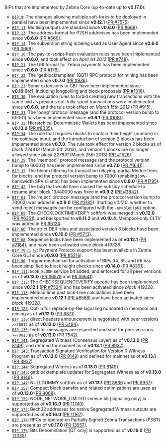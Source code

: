 BIPs that are implemented by Zebna Core (up-to-date up to **v0.17.0**):

* [`BIP 9`](https://github.com/zebnacoin/bips/blob/master/bip-0009.mediawiki): The changes allowing multiple soft-forks to be deployed in parallel have been implemented since **v0.12.1**  ([PR #7575](https://github.com/zebnacoin/zebna/pull/7575))
* [`BIP 11`](https://github.com/zebnacoin/bips/blob/master/bip-0011.mediawiki): Multisig outputs are standard since **v0.6.0** ([PR #669](https://github.com/zebnacoin/zebna/pull/669)).
* [`BIP 13`](https://github.com/zebnacoin/bips/blob/master/bip-0013.mediawiki): The address format for P2SH addresses has been implemented since **v0.6.0** ([PR #669](https://github.com/zebnacoin/zebna/pull/669)).
* [`BIP 14`](https://github.com/zebnacoin/bips/blob/master/bip-0014.mediawiki): The subversion string is being used as User Agent since **v0.6.0** ([PR #669](https://github.com/zebnacoin/zebna/pull/669)).
* [`BIP 16`](https://github.com/zebnacoin/bips/blob/master/bip-0016.mediawiki): The pay-to-script-hash evaluation rules have been implemented since **v0.6.0**, and took effect on *April 1st 2012* ([PR #748](https://github.com/zebnacoin/zebna/pull/748)).
* [`BIP 21`](https://github.com/zebnacoin/bips/blob/master/bip-0021.mediawiki): The URI format for Zebna payments has been implemented since **v0.6.0** ([PR #176](https://github.com/zebnacoin/zebna/pull/176)).
* [`BIP 22`](https://github.com/zebnacoin/bips/blob/master/bip-0022.mediawiki): The 'getblocktemplate' (GBT) RPC protocol for mining has been implemented since **v0.7.0** ([PR #936](https://github.com/zebnacoin/zebna/pull/936)).
* [`BIP 23`](https://github.com/zebnacoin/bips/blob/master/bip-0023.mediawiki): Some extensions to GBT have been implemented since **v0.10.0rc1**, including longpolling and block proposals ([PR #1816](https://github.com/zebnacoin/zebna/pull/1816)).
* [`BIP 30`](https://github.com/zebnacoin/bips/blob/master/bip-0030.mediawiki): The evaluation rules to forbid creating new transactions with the same txid as previous not-fully-spent transactions were implemented since **v0.6.0**, and the rule took effect on *March 15th 2012* ([PR #915](https://github.com/zebnacoin/zebna/pull/915)).
* [`BIP 31`](https://github.com/zebnacoin/bips/blob/master/bip-0031.mediawiki): The 'pong' protocol message (and the protocol version bump to 60001) has been implemented since **v0.6.1** ([PR #1081](https://github.com/zebnacoin/zebna/pull/1081)).
* [`BIP 32`](https://github.com/zebnacoin/bips/blob/master/bip-0032.mediawiki): Hierarchical Deterministic Wallets has been implemented since **v0.13.0** ([PR #8035](https://github.com/zebnacoin/zebna/pull/8035)).
* [`BIP 34`](https://github.com/zebnacoin/bips/blob/master/bip-0034.mediawiki): The rule that requires blocks to contain their height (number) in the coinbase input, and the introduction of version 2 blocks has been implemented since **v0.7.0**. The rule took effect for version 2 blocks as of *block 224413* (March 5th 2013), and version 1 blocks are no longer allowed since *block 227931* (March 25th 2013) ([PR #1526](https://github.com/zebnacoin/zebna/pull/1526)).
* [`BIP 35`](https://github.com/zebnacoin/bips/blob/master/bip-0035.mediawiki): The 'mempool' protocol message (and the protocol version bump to 60002) has been implemented since **v0.7.0** ([PR #1641](https://github.com/zebnacoin/zebna/pull/1641)).
* [`BIP 37`](https://github.com/zebnacoin/bips/blob/master/bip-0037.mediawiki): The bloom filtering for transaction relaying, partial Merkle trees for blocks, and the protocol version bump to 70001 (enabling low-bandwidth SPV clients) has been implemented since **v0.8.0** ([PR #1795](https://github.com/zebnacoin/zebna/pull/1795)).
* [`BIP 42`](https://github.com/zebnacoin/bips/blob/master/bip-0042.mediawiki): The bug that would have caused the subsidy schedule to resume after block 13440000 was fixed in **v0.9.2** ([PR #3842](https://github.com/zebnacoin/zebna/pull/3842)).
* [`BIP 61`](https://github.com/zebnacoin/bips/blob/master/bip-0061.mediawiki): The 'reject' protocol message (and the protocol version bump to 70002) was added in **v0.9.0** ([PR #3185](https://github.com/zebnacoin/zebna/pull/3185)). Starting *v0.17.0*, whether to send reject messages can be configured with the `-enablebip61` option.
* [`BIP 65`](https://github.com/zebnacoin/bips/blob/master/bip-0065.mediawiki): The CHECKLOCKTIMEVERIFY softfork was merged in **v0.12.0** ([PR #6351](https://github.com/zebnacoin/zebna/pull/6351)), and backported to **v0.11.2** and **v0.10.4**. Mempool-only CLTV was added in [PR #6124](https://github.com/zebnacoin/zebna/pull/6124).
* [`BIP 66`](https://github.com/zebnacoin/bips/blob/master/bip-0066.mediawiki): The strict DER rules and associated version 3 blocks have been implemented since **v0.10.0** ([PR #5713](https://github.com/zebnacoin/zebna/pull/5713)).
* [`BIP 68`](https://github.com/zebnacoin/bips/blob/master/bip-0068.mediawiki): Sequence locks have been implemented as of **v0.12.1**  ([PR #7184](https://github.com/zebnacoin/zebna/pull/7184)), and have been activated since *block 419328*.
* [`BIP 70`](https://github.com/zebnacoin/bips/blob/master/bip-0070.mediawiki) [`71`](https://github.com/zebnacoin/bips/blob/master/bip-0071.mediawiki) [`72`](https://github.com/zebnacoin/bips/blob/master/bip-0072.mediawiki): Payment Protocol support has been available in Zebna Core GUI since **v0.9.0** ([PR #5216](https://github.com/zebnacoin/zebna/pull/5216)).
* [`BIP 90`](https://github.com/zebnacoin/bips/blob/master/bip-0090.mediawiki): Trigger mechanism for activation of BIPs 34, 65, and 66 has been simplified to block height checks since **v0.14.0** ([PR #8391](https://github.com/zebnacoin/zebna/pull/8391)).
* [`BIP 111`](https://github.com/zebnacoin/bips/blob/master/bip-0111.mediawiki): `NODE_BLOOM` service bit added, and enforced for all peer versions as of **v0.13.0** ([PR #6579](https://github.com/zebnacoin/zebna/pull/6579) and [PR #6641](https://github.com/zebnacoin/zebna/pull/6641)).
* [`BIP 112`](https://github.com/zebnacoin/bips/blob/master/bip-0112.mediawiki): The CHECKSEQUENCEVERIFY opcode has been implemented since **v0.12.1** ([PR #7524](https://github.com/zebnacoin/zebna/pull/7524)) and has been activated since *block 419328*.
* [`BIP 113`](https://github.com/zebnacoin/bips/blob/master/bip-0113.mediawiki): Median time past lock-time calculations have been implemented since **v0.12.1** ([PR #6566](https://github.com/zebnacoin/zebna/pull/6566)) and have been activated since *block 419328*.
* [`BIP 125`](https://github.com/zebnacoin/bips/blob/master/bip-0125.mediawiki): Opt-in full replace-by-fee signaling honoured in mempool and mining as of **v0.12.0** ([PR 6871](https://github.com/zebnacoin/zebna/pull/6871)).
* [`BIP 130`](https://github.com/zebnacoin/bips/blob/master/bip-0130.mediawiki): direct headers announcement is negotiated with peer versions `>=70012` as of **v0.12.0** ([PR 6494](https://github.com/zebnacoin/zebna/pull/6494)).
* [`BIP 133`](https://github.com/zebnacoin/bips/blob/master/bip-0133.mediawiki): feefilter messages are respected and sent for peer versions `>=70013` as of **v0.13.0** ([PR 7542](https://github.com/zebnacoin/zebna/pull/7542)).
* [`BIP 141`](https://github.com/zebnacoin/bips/blob/master/bip-0141.mediawiki): Segregated Witness (Consensus Layer) as of **v0.13.0** ([PR 8149](https://github.com/zebnacoin/zebna/pull/8149)), and defined for mainnet as of **v0.13.1** ([PR 8937](https://github.com/zebnacoin/zebna/pull/8937)).
* [`BIP 143`](https://github.com/zebnacoin/bips/blob/master/bip-0143.mediawiki): Transaction Signature Verification for Version 0 Witness Program as of **v0.13.0** ([PR 8149](https://github.com/zebnacoin/zebna/pull/8149)) and defined for mainnet as of **v0.13.1** ([PR 8937](https://github.com/zebnacoin/zebna/pull/8937)).
* [`BIP 144`](https://github.com/zebnacoin/bips/blob/master/bip-0144.mediawiki): Segregated Witness as of **0.13.0** ([PR 8149](https://github.com/zebnacoin/zebna/pull/8149)).
* [`BIP 145`](https://github.com/zebnacoin/bips/blob/master/bip-0145.mediawiki): getblocktemplate updates for Segregated Witness as of **v0.13.0** ([PR 8149](https://github.com/zebnacoin/zebna/pull/8149)).
* [`BIP 147`](https://github.com/zebnacoin/bips/blob/master/bip-0147.mediawiki): NULLDUMMY softfork as of **v0.13.1** ([PR 8636](https://github.com/zebnacoin/zebna/pull/8636) and [PR 8937](https://github.com/zebnacoin/zebna/pull/8937)).
* [`BIP 152`](https://github.com/zebnacoin/bips/blob/master/bip-0152.mediawiki): Compact block transfer and related optimizations are used as of **v0.13.0** ([PR 8068](https://github.com/zebnacoin/zebna/pull/8068)).
* [`BIP 159`](https://github.com/zebnacoin/bips/blob/master/bip-0159.mediawiki): NODE_NETWORK_LIMITED service bit [signaling only] is supported as of **v0.16.0** ([PR 11740](https://github.com/zebnacoin/zebna/pull/11740)).
* [`BIP 173`](https://github.com/zebnacoin/bips/blob/master/bip-0173.mediawiki): Bech32 addresses for native Segregated Witness outputs are supported as of **v0.16.0** ([PR 11167](https://github.com/zebnacoin/zebna/pull/11167)).
* [`BIP 174`](https://github.com/zebnacoin/bips/blob/master/bip-0174.mediawiki): RPCs to operate on Partially Signed Zebna Transactions (PSBT) are present as of **v0.17.0** ([PR 13557](https://github.com/zebnacoin/zebna/pull/13557)).
* [`BIP 176`](https://github.com/zebnacoin/bips/blob/master/bip-0176.mediawiki): Bits Denomination [QT only] is supported as of **v0.16.0** ([PR 12035](https://github.com/zebnacoin/zebna/pull/12035)).
